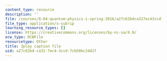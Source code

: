 ```yaml
---
content_type: resource
description: ''
file: /courses/8-04-quantum-physics-i-spring-2016/a27c62bdca327ec43ccd7cb50bc24d1f_VY-_xLxHQbA.srt
file_type: application/x-subrip
learning_resource_types: []
license: https://creativecommons.org/licenses/by-nc-sa/4.0/
ocw_type: OCWFile
resourcetype: Other
title: 3play caption file
uid: a27c62bd-ca32-7ec4-3ccd-7cb50bc24d1f
---
```

